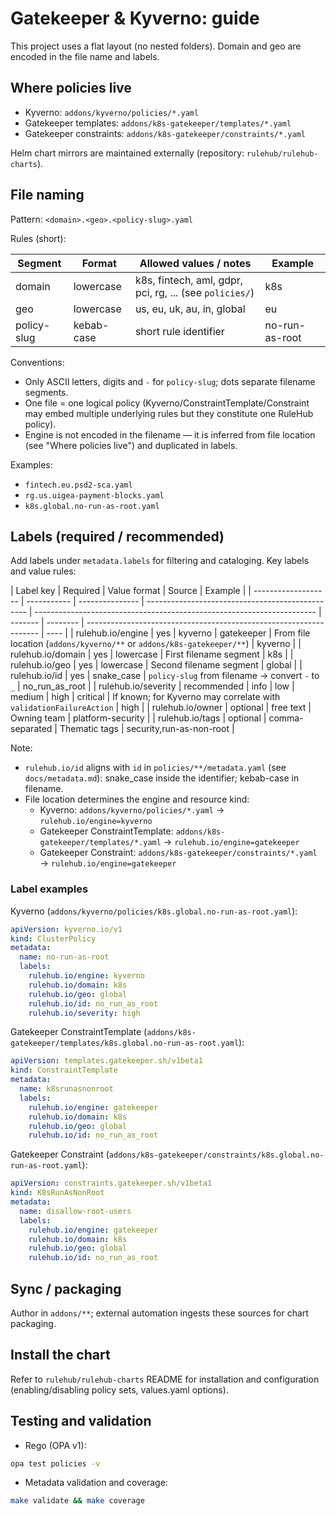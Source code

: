 # Gatekeeper & Kyverno: guide

This project uses a flat layout (no nested folders). Domain and geo are encoded in the file name and labels.

## Where policies live

- Kyverno: `addons/kyverno/policies/*.yaml`
- Gatekeeper templates: `addons/k8s-gatekeeper/templates/*.yaml`
- Gatekeeper constraints: `addons/k8s-gatekeeper/constraints/*.yaml`

Helm chart mirrors are maintained externally (repository: `rulehub/rulehub-charts`).

## File naming

Pattern: `<domain>.<geo>.<policy-slug>.yaml`

Rules (short):

| Segment     | Format     | Allowed values / notes                                  | Example        |
| ----------- | ---------- | ------------------------------------------------------- | -------------- |
| domain      | lowercase  | k8s, fintech, aml, gdpr, pci, rg, ... (see `policies/`) | k8s            |
| geo         | lowercase  | us, eu, uk, au, in, global                              | eu             |
| policy-slug | kebab-case | short rule identifier                                   | no-run-as-root |

Conventions:

- Only ASCII letters, digits and `-` for `policy-slug`; dots separate filename segments.
- One file = one logical policy (Kyverno/ConstraintTemplate/Constraint may embed multiple underlying rules but they constitute one RuleHub policy).
- Engine is not encoded in the filename — it is inferred from file location (see "Where policies live") and duplicated in labels.

Examples:

- `fintech.eu.psd2-sca.yaml`
- `rg.us.uigea-payment-blocks.yaml`
- `k8s.global.no-run-as-root.yaml`

## Labels (required / recommended)

Add labels under `metadata.labels` for filtering and cataloging. Key labels and value rules:

| Label key           | Required    | Value format    | Source                                           | Example                                                                |
| ------------------- | ----------- | --------------- | ------------------------------------------------ | ---------------------------------------------------------------------- | ------- | -------- | ------------------------------------------------------------------ | ---- |
| rulehub.io/engine   | yes         | kyverno         | gatekeeper                                       | From file location (`addons/kyverno/**` or `addons/k8s-gatekeeper/**`) | kyverno |
| rulehub.io/domain   | yes         | lowercase       | First filename segment                           | k8s                                                                    |
| rulehub.io/geo      | yes         | lowercase       | Second filename segment                          | global                                                                 |
| rulehub.io/id       | yes         | snake_case      | `policy-slug` from filename → convert `-` to `_` | no_run_as_root                                                         |
| rulehub.io/severity | recommended | info            | low                                              | medium                                                                 | high    | critical | If known; for Kyverno may correlate with `validationFailureAction` | high |
| rulehub.io/owner    | optional    | free text       | Owning team                                      | platform-security                                                      |
| rulehub.io/tags     | optional    | comma-separated | Thematic tags                                    | security,run-as-non-root                                               |

Note:

- `rulehub.io/id` aligns with `id` in `policies/**/metadata.yaml` (see `docs/metadata.md`): snake_case inside the identifier; kebab-case in filename.
- File location determines the engine and resource kind:
  - Kyverno: `addons/kyverno/policies/*.yaml` → `rulehub.io/engine=kyverno`
  - Gatekeeper ConstraintTemplate: `addons/k8s-gatekeeper/templates/*.yaml` → `rulehub.io/engine=gatekeeper`
  - Gatekeeper Constraint: `addons/k8s-gatekeeper/constraints/*.yaml` → `rulehub.io/engine=gatekeeper`

### Label examples

Kyverno (`addons/kyverno/policies/k8s.global.no-run-as-root.yaml`):

```yaml
apiVersion: kyverno.io/v1
kind: ClusterPolicy
metadata:
  name: no-run-as-root
  labels:
    rulehub.io/engine: kyverno
    rulehub.io/domain: k8s
    rulehub.io/geo: global
    rulehub.io/id: no_run_as_root
    rulehub.io/severity: high
```

Gatekeeper ConstraintTemplate (`addons/k8s-gatekeeper/templates/k8s.global.no-run-as-root.yaml`):

```yaml
apiVersion: templates.gatekeeper.sh/v1beta1
kind: ConstraintTemplate
metadata:
  name: k8srunasnonroot
  labels:
    rulehub.io/engine: gatekeeper
    rulehub.io/domain: k8s
    rulehub.io/geo: global
    rulehub.io/id: no_run_as_root
```

Gatekeeper Constraint (`addons/k8s-gatekeeper/constraints/k8s.global.no-run-as-root.yaml`):

```yaml
apiVersion: constraints.gatekeeper.sh/v1beta1
kind: K8sRunAsNonRoot
metadata:
  name: disallow-root-users
  labels:
    rulehub.io/engine: gatekeeper
    rulehub.io/domain: k8s
    rulehub.io/geo: global
    rulehub.io/id: no_run_as_root
```

## Sync / packaging

Author in `addons/**`; external automation ingests these sources for chart packaging.

## Install the chart

Refer to `rulehub/rulehub-charts` README for installation and configuration (enabling/disabling policy sets, values.yaml options).

## Testing and validation

- Rego (OPA v1):

```bash
opa test policies -v
```

- Metadata validation and coverage:

```bash
make validate && make coverage
```
